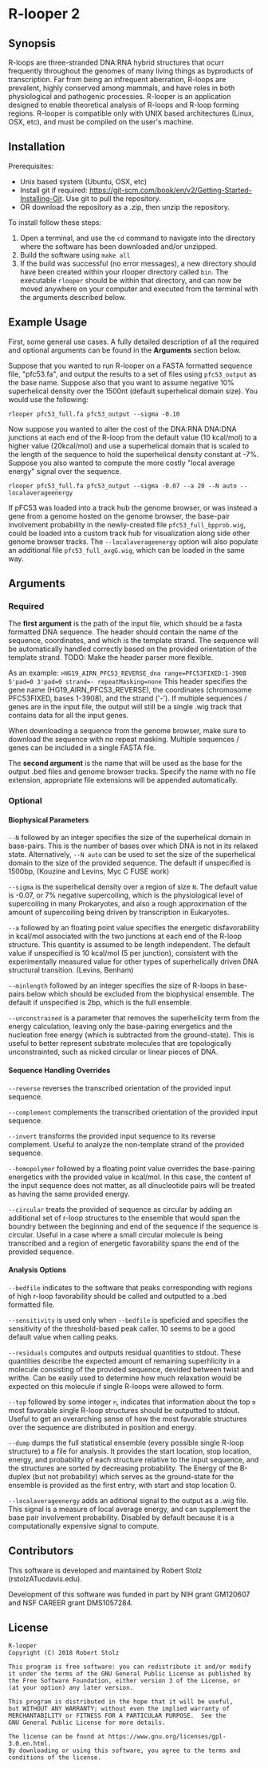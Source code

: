 # R-looper 2

## Synopsis
R-loops are three-stranded DNA:RNA hybrid structures that ocurr frequently throughout the genomes of many living things as byproducts of transcription. Far from being an infrequent aberration, R-loops are prevalent, highly conserved among mammals, and have roles in both physiological and pathogenic processies. R-looper is an application designed to enable theoretical analysis of R-loops and R-loop forming regions. R-looper is compatible only with UNIX based architectures (Linux, OSX, etc), and must be compiled on the user's machine.
 
## Installation
Prerequisites:
- Unix based system (Ubuntu, OSX, etc)
- Install git if required: https://git-scm.com/book/en/v2/Getting-Started-Installing-Git. Use git to pull the repository. 
- OR download the repository as a .zip, then unzip the repository.

To install follow these steps:
1. Open a terminal, and use the `cd` command to navigate into the directory where the software has been downloaded and/or unzipped. 
2. Build the software using `make all`
4. If the build was successful (no error messages), a new directory should have been created within your rlooper directory called `bin`. The executable `rlooper` should be within that directory, and can now be moved anywhere on your computer and executed from the terminal with the arguments described below. 

## Example Usage
First, some general use cases. A fully detailed description of all the required and optional arguments can be found in the **Arguments** section below. 

Suppose that you wanted to run R-looper on a FASTA formatted sequence file, "pfc53.fa", and output the results to a set of files using `pfc53_output` as the base name. Suppose also that you want to assume negative 10% superhelical density over the 1500nt (default superhelical domain size). You would use the following:

`rlooper pfc53_full.fa pfc53_output --sigma -0.10`

Now suppose you wanted to alter the cost of the DNA:RNA DNA:DNA junctions at each end of the R-loop from the default value (10 kcal/mol) to a higher value (20kcal/mol) and use a superhelical domain that is scaled to the length of the sequence to hold the superhelical density constant at -7%. Suppose you also wanted to compute the more costly "local average energy" signal over the sequence. 

`rlooper pfc53_full.fa pfc53_output --sigma -0.07 --a 20 --N auto --localaverageenergy`

If pFC53 was loaded into a track hub the genome browser, or was instead a gene from a genome hosted on the genome browser, the base-pair involvement probability in the newly-created file `pfc53_full_bpprob.wig`, could be loaded into a custom track hub for visualization along side other genome browser tracks. The `--localaverageenergy` option will also populate an additional file `pfc53_full_avgG.wig`, which can be loaded in the same way. 

## Arguments
### Required
The **first argument** is the path of the input file, which should be a fasta formatted DNA sequence. The header should contain the name of the sequence, coordinates, and which is the template strand. The sequence will be automatically handled correctly based on the provided orientation of the template strand. TODO: Make the header parser more flexible. 

As an example: `>HG19_AIRN_PFC53_REVERSE_dna range=PFC53FIXED:1-3908 5'pad=0 3'pad=0 strand=- repeatMasking=none`
This header specifies the gene name (HG19_AIRN_PFC53_REVERSE), the coordinates (chromosome PFC53FIXED, bases 1-3908), and the strand ('-'). If multiple sequences / genes are in the input file, the output will still be a single .wig track that contains data for all the input genes. 
 
When downloading a sequence from the genome browser, make sure to download the sequence with no repeat masking. Multiple sequences / genes can be included in a single FASTA file.

The **second argument** is the name that will be used as the base for the output .bed files and genome browser tracks. Specify the name with no file extension, appropriate file extensions will be appended automatically.

### Optional
#### Biophysical Parameters
`--N` followed by an integer specifies the size of the superhelical domain in base-pairs. This is the number of bases over which DNA is not in its relaxed state. Alternatively, `--N auto` can be used to set the size of the superhelical domain to the size of the provided sequence. The default if unspecified is 1500bp, (Kouzine and Levins, Myc C FUSE work)

`--sigma` is the superhelical density over a region of size `N`. The default value is -0.07, or 7% negative supercoiling, which is the physiological level of supercoiling in many Prokaryotes, and also a rough approximation of the amount of supercoiling being driven by transcription in Eukaryotes. 

`--a` followed by an floating point value specifies the energetic disfavorability in kcal/mol associated with the two junctions at each end of the R-loop structure. This quantity is assumed to be length independent. The default value if unspecified is 10 kcal/mol (5 per junction), consistent with the experimentally measured value for other types of superhelically driven DNA structural transition. (Levins, Benham)

`--minlength` followed by an integer specifies the size of R-loops in base-pairs below which should be excluded from the biophysical ensemble. The default if unspecified is 2bp, which is the full ensemble. 

`--unconstrained` is a parameter that removes the superhelicity term from the energy calculation, leaving only the base-pairing energetics and the nucleation free energy (which is subtracted from the ground-state). This is useful to better represent substrate molecules that are topologically unconstrainted, such as nicked circular or linear pieces of DNA. 

#### Sequence Handling Overrides

`--reverse` reverses the transcribed orientation of the provided input sequence.

`--complement` complements the transcribed orientation of the provided input sequence. 

`--invert` transforms the provided input sequence to its reverse complement. Useful to analyze the non-template  strand of the provided sequence.

`--homopolymer` followed by a floating point value overrides the base-pairing energetics with the provided value in kcal/mol. In this case, the content of the input sequence does not matter, as all dinucleotide pairs will be treated as having the same provided energy.

`--circular` treats the provided of sequence as circular by adding an additional set of r-loop structures to the ensemble that would span the boundry between the beginning and end of the sequence if the sequence is circular. Useful in a case where a small circular molecule is being transcribed and a region of energetic favorability spans the end of the provided sequence.

#### Analysis Options
`--bedfile` indicates to the software that peaks corresponding with regions of high r-loop favorability should be called and outputted to a .bed formatted file. 

`--sensitivity` is used only when `--bedfile` is speficied and specifies the sensitivity of the threshold-based peak caller. 10 seems to be a good default value when calling peaks. 

`--residuals` computes and outputs residual quantities to stdout. These quantities describe the expected amount of remaining superhlicity in a molecule consisting of the provided sequence, devided between twist and writhe. Can be easily used to determine how much relaxation would be expected on this molecule if single R-loops were allowed to form. 

`--top` followed by some integer `n`, indicates that information about the top `n` most favorable single R-loop structures should be outputted to stdout. Useful to get an overarching sense of how the most favorable structures over the sequence are distributed in position and energy.

`--dump` dumps the full statistical ensemble (every possible single R-loop structure) to a file for analysis. It provides the start location, stop location, energy, and probability of each structure relative to the input sequence, and the structures are sorted by decreasing probability. The Energy of the B-duplex (but not probability) which serves as the ground-state for the ensemble is provided as the first entry, with start and stop location 0. 

`--localaverageenergy` adds an aditional signal to the output as a .wig file. This signal is a measure of local average energy, and can supplement the base pair involvement probability. Disabled by default because it is a computationally expensive signal to compute.

## Contributors

This software is developed and maintained by Robert Stolz (rstolzATucdavis.edu). 

Development of this software was funded in part by NIH grant GM120607 and NSF CAREER grant DMS1057284. 

## License
    R-looper
    Copyright (C) 2018 Robert Stolz

    This program is free software: you can redistribute it and/or modify
    it under the terms of the GNU General Public License as published by
    the Free Software Foundation, either version 3 of the License, or
    (at your option) any later version.

    This program is distributed in the hope that it will be useful,
    but WITHOUT ANY WARRANTY; without even the implied warranty of
    MERCHANTABILITY or FITNESS FOR A PARTICULAR PURPOSE.  See the
    GNU General Public License for more details.

    The license can be found at https://www.gnu.org/licenses/gpl-3.0.en.html. 
    By downloading or using this software, you agree to the terms and conditions of the license. 
